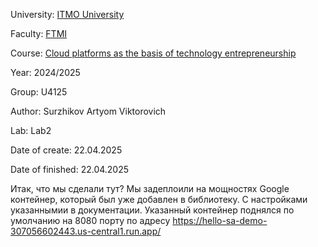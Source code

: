 University: [ITMO University](https://itmo.ru/ru/) 

Faculty: [FTMI](https://ftmi.itmo.ru) 

Course: [Cloud platforms as the basis of technology entrepreneurship](https://itmo-ict-faculty.github.io/cloud-platforms-as-the-basis-of-technology-entrepreneurship/) 

Year: 2024/2025 

Group: U4125 

Author: Surzhikov Artyom Viktorovich

Lab: Lab2

Date of create: 22.04.2025 

Date of finished: 22.04.2025

Итак, что мы сделали тут? Мы задеплоили на мощностях Google контейнер, который был уже добавлен в библиотеку. С настройками указаннымии в документации. Указанный контейнер поднялся по умолчанию на 8080 порту по адресу https://hello-sa-demo-307056602443.us-central1.run.app/

